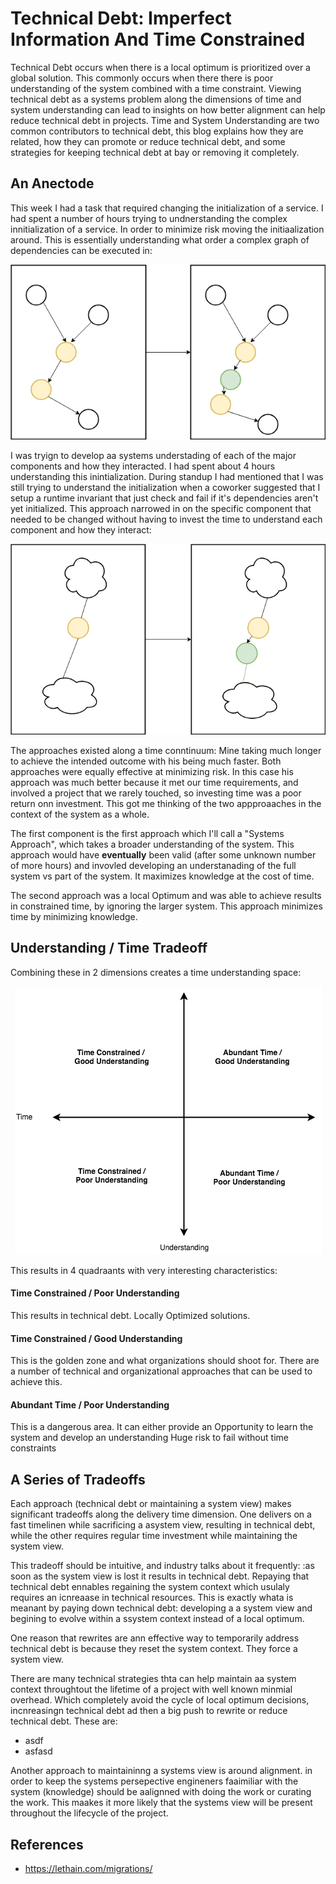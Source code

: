 # Technical Debt: Imperfect Information And Time Constrained

Technical Debt occurs when there is a local optimum is prioritized over a global solution. This commonly occurs when there there is poor understanding of the system combined with a time constraint. Viewing technical debt as a systems problem along the dimensions of time and system understanding can lead to insights on how better alignment can help reduce technical debt in projects.  Time and System Understanding are two common contributors to technical debt, this blog explains how they are related, how they can promote or reduce technical debt, and some strategies for keeping technical debt at bay or removing it completely.

## An Anectode

This week I had a task that required changing the initialization of a service.  I had spent a number of hours trying to undnerstanding the complex innitialization of a service.  In order to minimize risk moving the initiaalization around.  This is essentially understanding what order a complex graph of dependencies can be executed in:

<p align="center">
  <img src="static/orchestrating_understanding.png">
</p>

I was tryign to develop aa systems understading of each of the major components and how they interacted. I had spent about 4 hours understanding this inintialization.  During standup I had mentioned that I was still trying to understand the initialization when a coworker suggested that I setup a runtime invariant that just check and fail if it's dependencies aren't yet initialized.  This approach narrowed in on the specific component that needed to be changed without having to invest the time to understand each component and how they interact:

<p align="center">
  <img src="static/local_optimum.png">
</p>

The approaches existed along a time conntinuum: Mine taking much longer to achieve the intended outcome with his being much faster.  Both approaches were equally effective at minimizing risk.  In this case his approach was much better because it met our time requirements, and involved a project that we rarely touched, so investing time was a poor return onn investment.  This got me thinking of the two appproaaches in the context of the system as a whole.

The first component is the first approach which I'll call a "Systems Approach", which takes a broader understanding of the system.  This approach would have **eventually** been valid (after some unknown number of more hours) and invovled developing an understanading of the full system vs part of the system. It maximizes knowledge at the cost of time.

The second approach was a local Optimum and was able to achieve results in constrained time, by ignoring the larger system.  This approach minimizes time by minimizing knowledge.

## Understanding / Time Tradeoff 

Combining these in 2 dimensions creates a time understanding space:

<p align="center">
  <img src="static/time_understanding.png">
</p>

This results in 4 quadraants with very interesting characteristics:

#### Time Constrained / Poor Understanding

This results in technical debt. Locally Optimized solutions.

#### Time Constrained / Good Understanding

This is the golden zone and what organizations should shoot for.  There are a number of technical and organizational approaches that can be used to achieve this. 

#### Abundant Time / Poor Understanding
This is a dangerous area.  It can either provide an Opportunity to learn the system and develop an understanding
Huge risk to fail without time constraints

## A Series of Tradeoffs 
Each approach (technical debt or maintaining a system view) makes significant tradeoffs along the delivery time dimension.  One delivers on a fast timelinen while sacrificing a asystem view, resulting in technical debt, while the other requires regular time investment while maintaining the system view.

This tradeoff should be intuitive, and industry talks about it frequently: :as soon as the system view is lost it results in technical debt.  Repaying that technical debt ennables regaining the system context which usulaly requires an icnreaase in technical resources.  This is exactly whata is meanant by paying down technical debt: developing a a system view and begining to evolve within a ssystem context instead of a local optimum.

One reason that rewrites are ann effective way to temporarily address technical debt is because they reset the system context.  They force a system view.

There are many technical strategies thta can help maintain aa system context throughtout the lifetime of a project with well known minmial overhead. Which completely avoid the cycle of local optimum decisions, incnreasingn technical debt ad then a big push to rewrite or reduce technical debt.  These are:

- asdf
- asfasd

Another approach to maintaininng a systems view is around alignment.   in order to keep the systems persepective engineners faaimiliar with the system (knowledge) should be aalignned with doing the work or curating the work. This maakes it more likely that the systems view will be present throughout the lifecycle of the project.

## References
- https://lethain.com/migrations/

